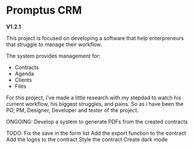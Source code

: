# Promptus CRM
**V1.2.1**

This project is focused on developing a software that help enterpreneurs that struggle to manage their workflow.

The system provides management for:
- Contracts
- Agenda
- Clients
- Files

For this project, i've made a little research with my stepdad to watch his current workflow, his biggest struggles, and pains.
So as i have been the PO, PM, Designer, Developer and tester of the project.


ONGOING:
Develop a system to generate PDFs from the created contracts


TODO:
Fix the save in the form list
Add the export function to the contract
Add the logos to the contract
Style the contract
Create dark mode
